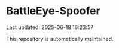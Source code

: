 # BattleEye-Spoofer

Last updated: 2025-06-18 16:23:57

This repository is automatically maintained.
